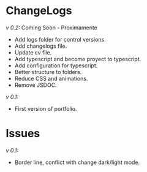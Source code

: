 # ChangeLogs

_v 0.2:_ Coming Soon - Proximamente

- Add logs folder for control versions.
- Add changelogs file.
- Update cv file.
- Add typescript and become proyect to typescript.
- Add configuration for typescript.
- Better structure to folders.
- Reduce CSS and animations.
- Remove JSDOC.


_v 0.1:_

- First version of portfolio.

# Issues

_v 0.1:_

- Border line, conflict with change dark/light mode.